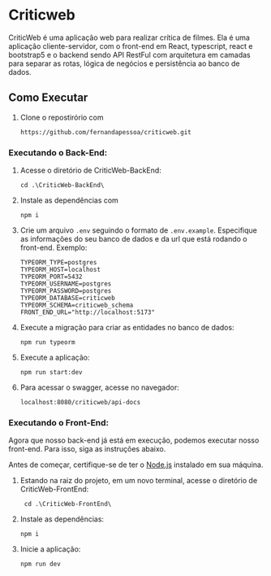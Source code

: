 # Criticweb

CriticWeb é uma aplicação web para realizar crítica de filmes. Ela é uma aplicação cliente-servidor, com o front-end em React, typescript, react e bootstrap5 e o backend sendo API RestFul com arquitetura em camadas para separar as rotas, lógica de negócios e persistência ao banco de dados.

## Como Executar

1. Clone o repostirório com 
  
    `https://github.com/fernandapessoa/criticweb.git`

### Executando o Back-End:

1. Acesse o diretório de CriticWeb-BackEnd:  
  
   `cd .\CriticWeb-BackEnd\`

2. Instale as dependências com 

    `npm i`

3.  Crie um arquivo `.env` seguindo o formato de `.env.example`. Especifique as informações do seu banco de dados e da url que está rodando o front-end. Exemplo:  

        
        TYPEORM_TYPE=postgres
        TYPEORM_HOST=localhost
        TYPEORM_PORT=5432
        TYPEORM_USERNAME=postgres
        TYPEORM_PASSWORD=postgres
        TYPEORM_DATABASE=criticweb
        TYPEORM_SCHEMA=criticweb_schema
        FRONT_END_URL="http://localhost:5173"
        
4. Execute a migração para criar as entidades no banco de dados:

    `npm run typeorm`

5. Execute a aplicação:  

    `npm run start:dev`

6. Para acessar o swagger, acesse no navegador:

    `localhost:8080/criticweb/api-docs`

### Executando o Front-End:

Agora que nosso back-end já está em execução, podemos executar nosso front-end. Para isso, siga as instruções abaixo.

Antes de começar, certifique-se de ter o [Node.js](https://nodejs.org/en/) instalado em sua máquina.

1. Estando na raiz do projeto, em um novo terminal, acesse o diretório de CriticWeb-FrontEnd:  

    ` cd .\CriticWeb-FrontEnd\`

2. Instale as dependências:

    `npm i`

3. Inicie a aplicação:

    `npm run dev`
